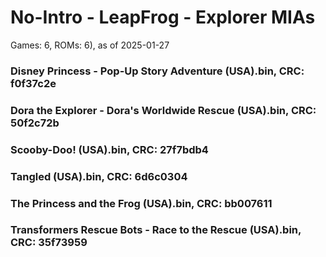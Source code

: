 # No-Intro - LeapFrog - Explorer MIAs
Games: 6, ROMs: 6), as of 2025-01-27
### Disney Princess - Pop-Up Story Adventure (USA).bin, CRC: f0f37c2e
### Dora the Explorer - Dora's Worldwide Rescue (USA).bin, CRC: 50f2c72b
### Scooby-Doo! (USA).bin, CRC: 27f7bdb4
### Tangled (USA).bin, CRC: 6d6c0304
### The Princess and the Frog (USA).bin, CRC: bb007611
### Transformers Rescue Bots - Race to the Rescue (USA).bin, CRC: 35f73959
